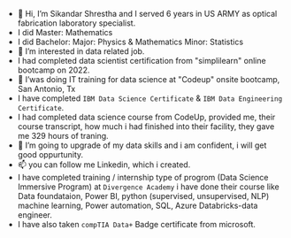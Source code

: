 - 👋 Hi, I’m Sikandar Shrestha and I served 6 years in US ARMY as optical fabrication laboratory specialist.
- I did Master: Mathematics
- I did Bachelor: Major: Physics & Mathematics Minor: Statistics
- 👀 I’m interested in data related job.
- I had completed data scientist certification from "simplilearn" online bootcamp on 2022.
- 🌱 I’was doing IT training for data science at "Codeup" onsite bootcamp, San Antonio, Tx
- I have completed `IBM Data Science Certificate` & `IBM Data Engineering Certificate`.
- I had completed data science course from CodeUp, provided me, their course transcript, how much i had finished into their facility, they gave me 329 hours of traning.
- 💞️ I’m going to upgrade of my data skills and i am confident, i will get good oppurtunity. 
- 📫 you can follow me Linkedin, which i created.
- I have completed training / internship type of progrom (Data Science Immersive Program) at `Divergence Academy` i have done their course like Data foundataion, Power BI, python (supervised, unsupervised, NLP) machine learning, Power automation, SQL, Azure Databricks-data engineer.
- I have also taken `compTIA Data+` Badge certificate from microsoft. 

<!---
sikandar-shrestha/sikandar-shrestha is a ✨ special ✨ repository because its `README.md` (this file) appears on your GitHub profile.
You can click the Preview link to take a look at your changes.
------>

